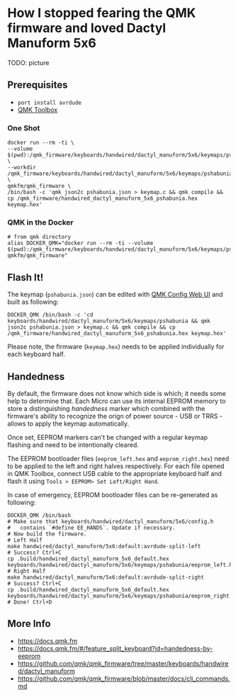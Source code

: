# How I stopped fearing the QMK firmware and loved Dactyl Manuform 5x6

TODO: picture 

## Prerequisites
* `port install avrdude`
* [QMK Toolbox](https://github.com/qmk/qmk_toolbox/releases)

### One Shot

```shell
docker run --rm -ti \
--volume $(pwd):/qmk_firmware/keyboards/handwired/dactyl_manuform/5x6/keymaps/pshabunia \
--workdir /qmk_firmware/keyboards/handwired/dactyl_manuform/5x6/keymaps/pshabunia \
qmkfm/qmk_firmware \
/bin/bash -c 'qmk json2c pshabunia.json > keymap.c && qmk compile && cp /qmk_firmware/handwired_dactyl_manuform_5x6_pshabunia.hex keymap.hex'
```

### QMK in the Docker

```shell  
# from qmk directory
alias DOCKER_QMK="docker run --rm -ti --volume $(pwd):/qmk_firmware/keyboards/handwired/dactyl_manuform/5x6/keymaps/pshabunia qmkfm/qmk_firmware"
```

## Flash It!

The keymap (`pshabunia.json`) can be edited with [QMK Config Web UI](https://config.qmk.fm) and built as following: 

```shell
DOCKER_QMK /bin/bash -c 'cd keyboards/handwired/dactyl_manuform/5x6/keymaps/pshabunia && qmk json2c pshabunia.json > keymap.c && qmk compile && cp /qmk_firmware/handwired_dactyl_manuform_5x6_pshabunia.hex keymap.hex'
```

Please note, the firmware (`keymap.hex`) needs to be applied individually for each keyboard half. 

## Handedness

By default, the firmware does not know which side is which; it needs some help to determine that.
Each Micro can use its internal EEPROM memory to store a distinguishing *handedness* marker which combined with the firmware's ability to recognize the orign of power source - USB or TRRS - allows to apply the keymap automatically.

Once set, EEPROM markers can't be changed with a regular keymap flashing and need to be intentionally cleared.

The EEPROM bootloader files (`eeprom_left.hex` and `eeprom_right.hex`) need to be applied to the left and right halves respectively. For each file opened in QMK Toolbox, connect USB cable to the appropriate keyboard half and flash it using `Tools > EEPROM> Set Left/Right Hand`.

In case of emergency, EEPROM bootloader files can be re-generated as following:

```shell
DOCKER_QMK /bin/bash
# Make sure that keyboards/handwired/dactyl_manuform/5x6/config.h
#   contains `#define EE_HANDS`. Update if necessary.
# Now build the firmware.
# Left Half
make handwired/dactyl_manuform/5x6:default:avrdude-split-left 
# Success? Ctrl+C
cp .build/handwired_dactyl_manuform_5x6_default.hex keyboards/handwired/dactyl_manuform/5x6/keymaps/pshabunia/eeprom_left.hex
# Right Half
make handwired/dactyl_manuform/5x6:default:avrdude-split-right
# Success? Ctrl+C
cp .build/handwired_dactyl_manuform_5x6_default.hex keyboards/handwired/dactyl_manuform/5x6/keymaps/pshabunia/eeprom_right.hex
# Done! Ctrl+D
```

## More Info
* https://docs.qmk.fm
* https://docs.qmk.fm/#/feature_split_keyboard?id=handedness-by-eeprom
* https://github.com/qmk/qmk_firmware/tree/master/keyboards/handwired/dactyl_manuform
* https://github.com/qmk/qmk_firmware/blob/master/docs/cli_commands.md 

